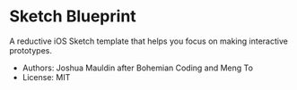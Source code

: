 # Sketch Blueprint
A reductive iOS Sketch template that helps you focus on making interactive prototypes.
* Authors: Joshua Mauldin after Bohemian Coding and Meng To
* License: MIT
